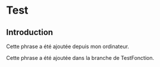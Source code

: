 # Test


## Introduction

Cette phrase a été ajoutée depuis mon ordinateur.

Cette phrase a été ajoutée dans la branche de TestFonction.


